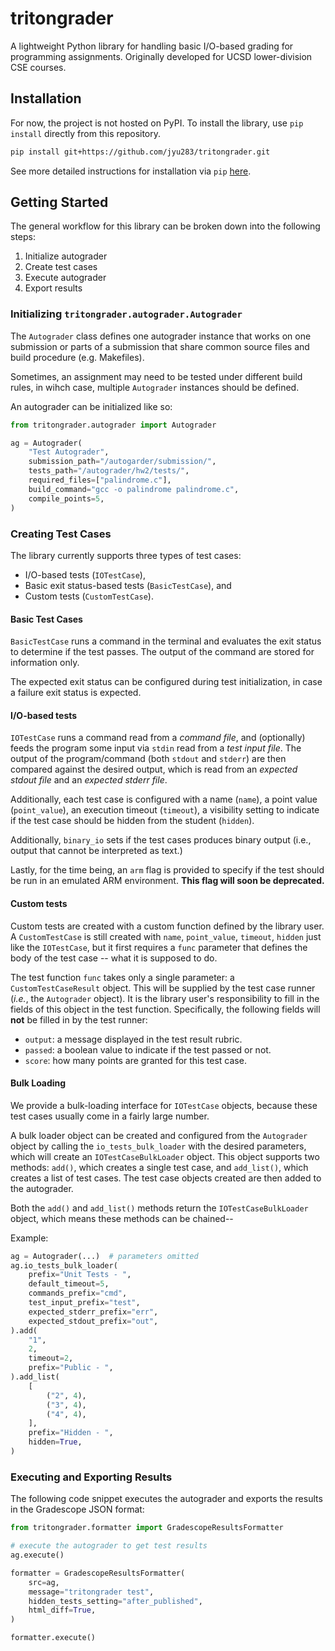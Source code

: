 # tritongrader 

A lightweight Python library for handling basic I/O-based grading for
programming assignments. Originally developed for UCSD lower-division 
CSE courses.

## Installation

For now, the project is not hosted on PyPI. To install the library,
use `pip install` directly from this repository.

```bash
pip install git+https://github.com/jyu283/tritongrader.git
```

See more detailed instructions for installation via `pip` [here][1].

[1]: https://www.geeksforgeeks.org/how-to-install-a-python-package-from-a-github-repository/

## Getting Started

The general workflow for this library can be broken down into the
following steps:

1. Initialize autograder
1. Create test cases
1. Execute autograder
1. Export results

### Initializing `tritongrader.autograder.Autograder`

The `Autograder` class defines one autograder instance that works on
one submission or parts of a submission that share common source files
and build procedure (e.g. Makefiles).

Sometimes, an assignment may need to be tested under different build
rules, in wihch case, multiple `Autograder` instances should be defined.

An autograder can be initialized like so:

```python
from tritongrader.autograder import Autograder

ag = Autograder(
    "Test Autograder",
    submission_path="/autogarder/submission/",
    tests_path="/autograder/hw2/tests/",
    required_files=["palindrome.c"],
    build_command="gcc -o palindrome palindrome.c",
    compile_points=5,
)
```

### Creating Test Cases

The library currently supports three types of test cases:
- I/O-based tests (`IOTestCase`),
- Basic exit status-based tests (`BasicTestCase`), and
- Custom tests (`CustomTestCase`).

#### Basic Test Cases
`BasicTestCase` runs a command in the terminal and evaluates the exit status
to determine if the test passes. The output of the command are stored for
information only.

The expected exit status can be configured during test initialization, in
case a failure exit status is expected.

#### I/O-based tests

`IOTestCase` runs a command read from a _command file_, and (optionally)
feeds the program some input via `stdin` read from a _test input file_.
The output of the program/command (both `stdout` and `stderr`) are then
compared against the desired output, which is read from an _expected stdout file_
and an _expected stderr file_.

Additionally, each test case is configured with a name (`name`), a point value
(`point_value`), an execution timeout (`timeout`), a visibility setting to
indicate if the test case should be hidden from the student (`hidden`).

Additionally, `binary_io` sets if the test cases produces binary output (i.e.,
output that cannot be interpreted as text.)

Lastly, for the time being, an `arm` flag is provided to specify if the test
should be run in an emulated ARM environment. **This flag will soon be deprecated.**

#### Custom tests

Custom tests are created with a custom function defined by the library user.
A `CustomTestCase` is still created with `name`, `point_value`, `timeout`,
`hidden` just like the `IOTestCase`, but it first requires a `func` parameter
that defines the body of the test case -- what it is supposed to do.

The test function `func` takes only a single parameter: a `CustomTestCaseResult`
object. This will be supplied by the test case runner (_i.e._, the `Autograder`
object). It is the library user's responsibility to fill in the fields of this
object in the test function. Specifically, the following fields will **not**
be filled in by the test runner:

- `output`: a message displayed in the test result rubric.
- `passed`: a boolean value to indicate if the test passed or not.
- `score`: how many points are granted for this test case.

#### Bulk Loading

We provide a bulk-loading interface for `IOTestCase` objects, because these test
cases usually come in a fairly large number. 

A bulk loader object can be created and configured from the `Autograder` object
by calling the `io_tests_bulk_loader` with the desired parameters, which will
create an `IOTestCaseBulkLoader` object. This object supports two methods:
`add()`, which creates a single test case, and
`add_list()`, which creates a list of test cases. The test case objects created
are then added to the autograder.

Both the `add()` and `add_list()` methods return the `IOTestCaseBulkLoader`
object, which means these methods can be chained--

Example:

```python
ag = Autograder(...)  # parameters omitted
ag.io_tests_bulk_loader(
    prefix="Unit Tests - ",
    default_timeout=5,
    commands_prefix="cmd",
    test_input_prefix="test",
    expected_stderr_prefix="err",
    expected_stdout_prefix="out",
).add(
    "1",
    2,
    timeout=2,
    prefix="Public - ",
).add_list(
    [
        ("2", 4),
        ("3", 4),
        ("4", 4),
    ],
    prefix="Hidden - ",
    hidden=True,
)
```

### Executing and Exporting Results

The following code snippet executes the autograder and exports
the results in the Gradescope JSON format:

```python
from tritongrader.formatter import GradescopeResultsFormatter

# execute the autograder to get test results
ag.execute()

formatter = GradescopeResultsFormatter(
    src=ag,
    message="tritongrader test",
    hidden_tests_setting="after_published",
    html_diff=True,
)

formatter.execute()
```
